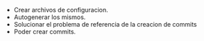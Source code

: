 * Crear archivos de configuracion.
* Autogenerar los mismos.
* Solucionar el problema de referencia de la creacion de commits
* Poder crear commits.

